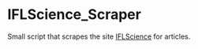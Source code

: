 # IFLScience_Scraper
Small script that scrapes the site [IFLScience](http://iflscience.com) for articles.
